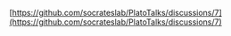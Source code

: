 [https://github.com/socrateslab/PlatoTalks/discussions/7](https://github.com/socrateslab/PlatoTalks/discussions/7)
